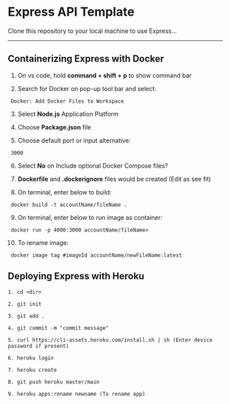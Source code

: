 # Express API Template

Clone this repository to your local machine to use Express...

---

## Containerizing Express with Docker


1. On vs code, hold **command + shift + p** to show command bar

2. Search for Docker on pop-up tool bar and select: 
``` 
 Docker: Add Docker Files to Workspace
```
3. Select **Node.js** Application Platform 

4. Choose **Package.json** file

5. Choose default port or input alternative:
```
 3000
```
6. Select **No** on Include optional Docker Compose files?

7. **Dockerfile** and **.dockerignore** files would be created (Edit as see fit)

8. On terminal, enter below to build:
``` 
 docker build -t accountName/fileName .
```
9. On terminal, enter below to run image as container:
``` 
 docker run -p 4000:3000 accountName/fileName>
```
10. To rename image:
```  
 docker image tag #imageId accountName/newFileName:latest
```

## Deploying Express with Heroku


```
1. cd <dir>

2. git init

3. git add .

4. git commit -m "commit message"

5. curl https://cli-assets.heroku.com/install.sh | sh (Enter device password if present)

6. heroku login

7. heroku create

8. git push heroku master/main

9. heroku apps:rename newname (To rename app)

```

